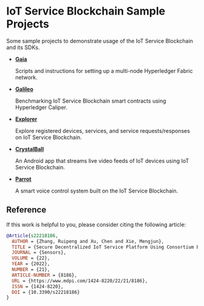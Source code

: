 # IoT Service Blockchain Sample Projects

Some sample projects to demonstrate usage of the IoT Service Blockchain and its SDKs.

- [**Gaia**](gaia/)

  Scripts and instructions for setting up a multi-node Hyperledger Fabric network.

- [**Galileo**](galileo/)

  Benchmarking IoT Service Blockchain smart contracts using Hyperledger Caliper.

- [**Explorer**](explorer/)

  Explore registered devices, services, and service requests/responses on IoT Service Blockchain.

- [**CrystalBall**](crystalball/)

  An Android app that streams live video feeds of IoT devices using IoT Service Blockchain.

- [**Parrot**](parrot/)

  A smart voice control system built on the IoT Service Blockchain.

## Reference

If this work is helpful to you, please consider citing the following article:

```bibtex
@Article{s22218186,
  AUTHOR = {Zhang, Ruipeng and Xu, Chen and Xie, Mengjun},
  TITLE = {Secure Decentralized IoT Service Platform Using Consortium Blockchain},
  JOURNAL = {Sensors},
  VOLUME = {22},
  YEAR = {2022},
  NUMBER = {21},
  ARTICLE-NUMBER = {8186},
  URL = {https://www.mdpi.com/1424-8220/22/21/8186},
  ISSN = {1424-8220},
  DOI = {10.3390/s22218186}
}
```
